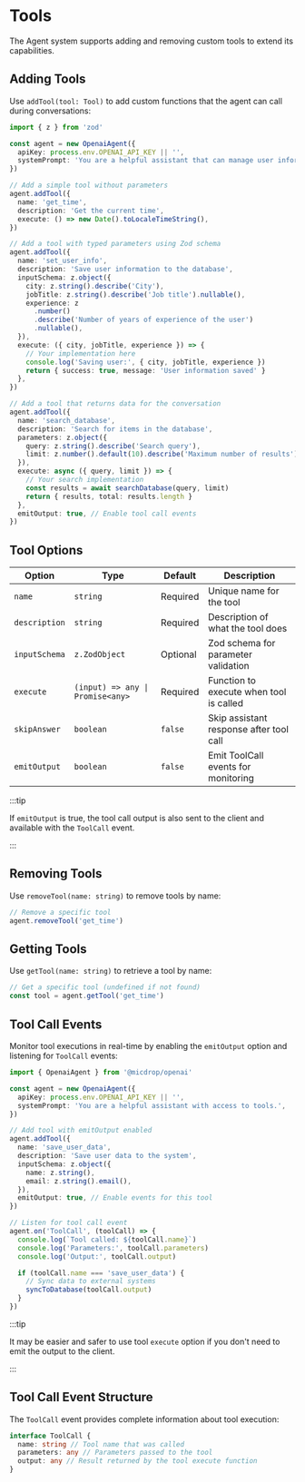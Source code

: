 # Tools

The Agent system supports adding and removing custom tools to extend its capabilities.

## Adding Tools

Use `addTool(tool: Tool)` to add custom functions that the agent can call during conversations:

```typescript
import { z } from 'zod'

const agent = new OpenaiAgent({
  apiKey: process.env.OPENAI_API_KEY || '',
  systemPrompt: 'You are a helpful assistant that can manage user information.',
})

// Add a simple tool without parameters
agent.addTool({
  name: 'get_time',
  description: 'Get the current time',
  execute: () => new Date().toLocaleTimeString(),
})

// Add a tool with typed parameters using Zod schema
agent.addTool({
  name: 'set_user_info',
  description: 'Save user information to the database',
  inputSchema: z.object({
    city: z.string().describe('City'),
    jobTitle: z.string().describe('Job title').nullable(),
    experience: z
      .number()
      .describe('Number of years of experience of the user')
      .nullable(),
  }),
  execute: ({ city, jobTitle, experience }) => {
    // Your implementation here
    console.log('Saving user:', { city, jobTitle, experience })
    return { success: true, message: 'User information saved' }
  },
})

// Add a tool that returns data for the conversation
agent.addTool({
  name: 'search_database',
  description: 'Search for items in the database',
  parameters: z.object({
    query: z.string().describe('Search query'),
    limit: z.number().default(10).describe('Maximum number of results'),
  }),
  execute: async ({ query, limit }) => {
    // Your search implementation
    const results = await searchDatabase(query, limit)
    return { results, total: results.length }
  },
  emitOutput: true, // Enable tool call events
})
```

## Tool Options

| Option        | Type                             | Default  | Description                             |
| ------------- | -------------------------------- | -------- | --------------------------------------- |
| `name`        | `string`                         | Required | Unique name for the tool                |
| `description` | `string`                         | Required | Description of what the tool does       |
| `inputSchema` | `z.ZodObject`                    | Optional | Zod schema for parameter validation     |
| `execute`     | `(input) => any \| Promise<any>` | Required | Function to execute when tool is called |
| `skipAnswer`  | `boolean`                        | `false`  | Skip assistant response after tool call |
| `emitOutput`  | `boolean`                        | `false`  | Emit ToolCall events for monitoring     |

:::tip

If `emitOutput` is true, the tool call output is also sent to the client and available with the `ToolCall` event.

:::

## Removing Tools

Use `removeTool(name: string)` to remove tools by name:

```typescript
// Remove a specific tool
agent.removeTool('get_time')
```

## Getting Tools

Use `getTool(name: string)` to retrieve a tool by name:

```typescript
// Get a specific tool (undefined if not found)
const tool = agent.getTool('get_time')
```

## Tool Call Events

Monitor tool executions in real-time by enabling the `emitOutput` option and listening for `ToolCall` events:

```typescript
import { OpenaiAgent } from '@micdrop/openai'

const agent = new OpenaiAgent({
  apiKey: process.env.OPENAI_API_KEY || '',
  systemPrompt: 'You are a helpful assistant with access to tools.',
})

// Add tool with emitOutput enabled
agent.addTool({
  name: 'save_user_data',
  description: 'Save user data to the system',
  inputSchema: z.object({
    name: z.string(),
    email: z.string().email(),
  }),
  emitOutput: true, // Enable events for this tool
})

// Listen for tool call event
agent.on('ToolCall', (toolCall) => {
  console.log(`Tool called: ${toolCall.name}`)
  console.log('Parameters:', toolCall.parameters)
  console.log('Output:', toolCall.output)

  if (toolCall.name === 'save_user_data') {
    // Sync data to external systems
    syncToDatabase(toolCall.output)
  }
})
```

:::tip

It may be easier and safer to use tool `execute` option if you don't need to emit the output to the client.

:::

## Tool Call Event Structure

The `ToolCall` event provides complete information about tool execution:

```typescript
interface ToolCall {
  name: string // Tool name that was called
  parameters: any // Parameters passed to the tool
  output: any // Result returned by the tool execute function
}
```